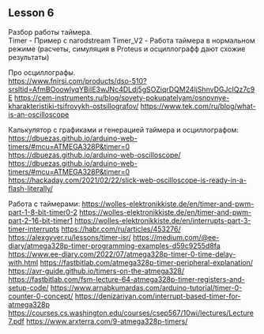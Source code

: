 ## Lesson 6 <br>

Разбор работы таймера. <br>
Timer - Пример с narodstream
Timer_V2 - Работа таймера в нормальном режиме (расчеты, симуляция в Proteus и осциллографф дают схожие результаты) 

Про осциллографы. <br>
https://www.fnirsi.com/products/dso-510?srsltid=AfmBOoowlyqYBiIE3wJNc4DLdj5gSOZiqrDQM24ljShnvDGJcIQz7c9E
https://cem-instruments.ru/blog/sovety-pokupatelyam/osnovnye-kharakteristiki-tsifrovykh-ostsillografov/
https://www.tek.com/ru/blog/what-is-an-oscilloscope

Калькулятор с графиками и генерацией таймера и осциллографом: <br>
https://dbuezas.github.io/arduino-web-timers/#mcu=ATMEGA328P&timer=0 <br>
https://dbuezas.github.io/arduino-web-oscilloscope/ <br>
https://dbuezas.github.io/arduino-web-timers/#mcu=ATMEGA328P&timer=0 <br>
https://hackaday.com/2021/02/22/slick-web-oscilloscope-is-ready-in-a-flash-literally/  <br>

Работа с таймерами:
https://wolles-elektronikkiste.de/en/timer-and-pwm-part-1-8-bit-timer0-2
https://wolles-elektronikkiste.de/en/timer-and-pwm-part-2-16-bit-timer1
https://wolles-elektronikkiste.de/en/interrupts-part-3-timer-interrupts
https://habr.com/ru/articles/453276/
https://alexgyver.ru/lessons/timer-isr/
https://medium.com/@ee-diary/atmega328p-timer-programming-examples-d59c9255d8fa
https://www.ee-diary.com/2022/07/atmega328p-timer-0-time-delay-with.html
https://fastbitlab.com/atmega328p-timer-peripheral-explanation/
https://avr-guide.github.io/timers-on-the-atmega328/
https://fastbitlab.com/fsm-lecture-64-atmega328p-timer-registers-and-setup-code/
https://www.arnabkumardas.com/arduino-tutorial/timer-0-counter-0-concept/
https://denizariyan.com/interrupt-based-timer-for-atmega328p
https://courses.cs.washington.edu/courses/csep567/10wi/lectures/Lecture7.pdf
https://www.arxterra.com/9-atmega328p-timers/



















 







